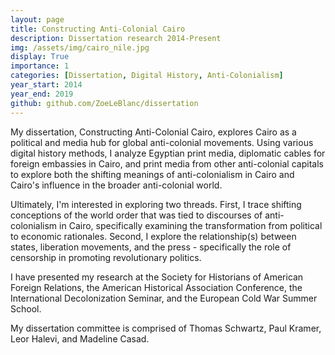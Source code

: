 ```yaml
---
layout: page
title: Constructing Anti-Colonial Cairo
description: Dissertation research 2014-Present
img: /assets/img/cairo_nile.jpg
display: True
importance: 1
categories: [Dissertation, Digital History, Anti-Colonialism]
year_start: 2014
year_end: 2019
github: github.com/ZoeLeBlanc/dissertation
---
```



My dissertation, Constructing Anti-Colonial Cairo, explores Cairo as a political and media hub for global anti-colonial movements. Using various digital history methods, I analyze Egyptian print media, diplomatic cables for foreign embassies in Cairo, and print media from other anti-colonial capitals to explore both the shifting meanings of anti-colonialism in Cairo and Cairo's influence in the broader anti-colonial world.

Ultimately, I'm interested in exploring two threads. First, I trace shifting conceptions of the world order that was tied to discourses of anti-colonialism in Cairo, specifically examining the transformation from political to economic rationales. Second, I explore the relationship(s) between states, liberation movements, and the press - specifically the role of censorship in promoting revolutionary politics.

I have presented my research at the Society for Historians of American Foreign Relations, the American Historical Association Conference, the International Decolonization Seminar, and the European Cold War Summer School.

My dissertation committee is comprised of Thomas Schwartz, Paul Kramer, Leor Halevi, and Madeline Casad.




